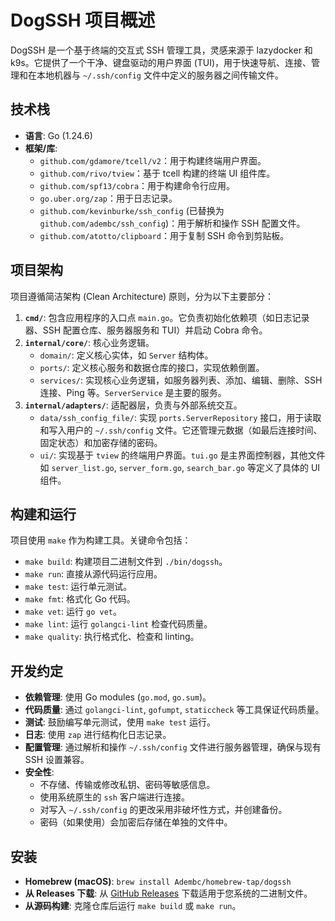 # DogSSH 项目概述

DogSSH 是一个基于终端的交互式 SSH 管理工具，灵感来源于 lazydocker 和 k9s。它提供了一个干净、键盘驱动的用户界面 (TUI)，用于快速导航、连接、管理和在本地机器与 `~/.ssh/config` 文件中定义的服务器之间传输文件。

## 技术栈

- **语言**: Go (1.24.6)
- **框架/库**:
  - `github.com/gdamore/tcell/v2`：用于构建终端用户界面。
  - `github.com/rivo/tview`：基于 tcell 构建的终端 UI 组件库。
  - `github.com/spf13/cobra`：用于构建命令行应用。
  - `go.uber.org/zap`：用于日志记录。
  - `github.com/kevinburke/ssh_config` (已替换为 `github.com/adembc/ssh_config`)：用于解析和操作 SSH 配置文件。
  - `github.com/atotto/clipboard`：用于复制 SSH 命令到剪贴板。

## 项目架构

项目遵循简洁架构 (Clean Architecture) 原则，分为以下主要部分：

1.  **`cmd/`**: 包含应用程序的入口点 `main.go`。它负责初始化依赖项（如日志记录器、SSH 配置仓库、服务器服务和 TUI）并启动 Cobra 命令。
2.  **`internal/core/`**: 核心业务逻辑。
    *   `domain/`: 定义核心实体，如 `Server` 结构体。
    *   `ports/`: 定义核心服务和数据仓库的接口，实现依赖倒置。
    *   `services/`: 实现核心业务逻辑，如服务器列表、添加、编辑、删除、SSH 连接、Ping 等。`ServerService` 是主要的服务。
3.  **`internal/adapters/`**: 适配器层，负责与外部系统交互。
    *   `data/ssh_config_file/`: 实现 `ports.ServerRepository` 接口，用于读取和写入用户的 `~/.ssh/config` 文件。它还管理元数据（如最后连接时间、固定状态）和加密存储的密码。
    *   `ui/`: 实现基于 `tview` 的终端用户界面。`tui.go` 是主界面控制器，其他文件如 `server_list.go`, `server_form.go`, `search_bar.go` 等定义了具体的 UI 组件。

## 构建和运行

项目使用 `make` 作为构建工具。关键命令包括：

- `make build`: 构建项目二进制文件到 `./bin/dogssh`。
- `make run`: 直接从源代码运行应用。
- `make test`: 运行单元测试。
- `make fmt`: 格式化 Go 代码。
- `make vet`: 运行 `go vet`。
- `make lint`: 运行 `golangci-lint` 检查代码质量。
- `make quality`: 执行格式化、检查和 linting。

## 开发约定

- **依赖管理**: 使用 Go modules (`go.mod`, `go.sum`)。
- **代码质量**: 通过 `golangci-lint`, `gofumpt`, `staticcheck` 等工具保证代码质量。
- **测试**: 鼓励编写单元测试，使用 `make test` 运行。
- **日志**: 使用 `zap` 进行结构化日志记录。
- **配置管理**: 通过解析和操作 `~/.ssh/config` 文件进行服务器管理，确保与现有 SSH 设置兼容。
- **安全性**: 
  - 不存储、传输或修改私钥、密码等敏感信息。
  - 使用系统原生的 `ssh` 客户端进行连接。
  - 对写入 `~/.ssh/config` 的更改采用非破坏性方式，并创建备份。
  - 密码（如果使用）会加密后存储在单独的文件中。

## 安装

- **Homebrew (macOS)**: `brew install Adembc/homebrew-tap/dogssh`
- **从 Releases 下载**: 从 [GitHub Releases](https://github.com/ChengzeHsiao/dogssh/releases) 下载适用于您系统的二进制文件。
- **从源码构建**: 克隆仓库后运行 `make build` 或 `make run`。